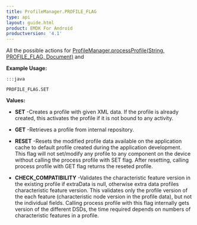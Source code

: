```yaml
---
title: ProfileManager.PROFILE_FLAG
type: api
layout: guide.html
product: EMDK For Android
productversion: '4.1'
---
```



All the possible actions for [ ProfileManager.processProfile(String, PROFILE_FLAG, Document)](../ProfileManager#processprofile) 
 and 

**Example Usage:**
	
	:::java
	
	PROFILE_FLAG.SET
	


**Values:**

* **SET** -Creates a profile with given XML data. If the profile is already created, 
 this activates the profile if it is not bound to any activity.

* **GET** -Retrieves a profile from internal repository.

* **RESET** -Resets the modified profile data available on the application cache to default profile created during the application development.
 This flag will not set/modify any profile to any component on the device without calling the process profile with SET flag. 
 After resetting, calling process profile with GET flag returns the reseted profile.

* **CHECK_COMPATIBILITY** -Validates the characteristic feature version in the existing profile if extraData is null, otherwise extra data profiles characteristic feature version.
 This validates only the profile version of the each feature (characteristic node version in the profile data), but not the individual fields.
 Calling process profile with this flag internally gets version of the different DSDs, the time required depends on numbers of characteristic features in a profile.












